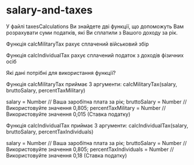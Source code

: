 # salary-and-taxes

У файлі taxesCalculations Ви знайдете дві функції, що допоможуть Вам розрахувати суми податків, які Ви сплатили з Вашого доходу за рік.

Функція calcMilitaryTax рахує сплачений військовий збір

Функція calcIndividualTax рахує сплачений податок з доходів фізичних осіб

Які дані потрібні для використання функції?

Функція calcMilitaryTax приймає 3 аргументи: calcMilitaryTax(salary, bruttoSalary, percentTaxMilitary)

salary = Number // Ваша заробітна плата за рік; 
bruttoSalary = Number // Використовуйте значення 0,805;
percentTaxMilitary = Number // Використовуйте значення 0,015 (Ставка податку)

Функція calcIndividualTax  приймає 3 аргументи: calcIndividualTax(salary, bruttoSalary, percentTaxIndividuals)

salary = Number // Ваша заробітна плата за рік; 
bruttoSalary = Number // Використовуйте значення 0,805;
percentTaxIndividuals = Number // Використовуйте значення 0,18 (Ставка податку)

